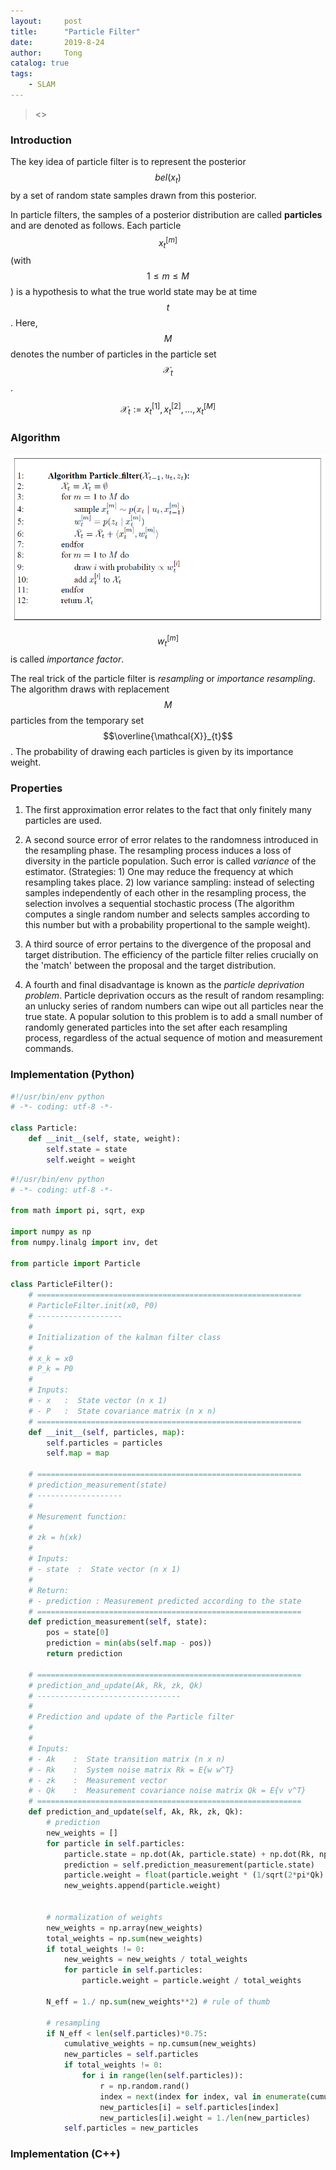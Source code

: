 ```yaml
---
layout:     post
title:      "Particle Filter"
date:       2019-8-24
author:     Tong
catalog: true
tags:
    - SLAM
---
```


> <<Probablistic Robotics>>

### Introduction

The key idea of particle filter is to represent the posterior $$b e l\left(x_{t}\right)$$ by a set of random state samples drawn from this posterior.

In particle filters, the samples of a posterior distribution are called __particles__ and are denoted as follows. Each particle $$x_{t}^{[m]}$$ (with $$1 \leq m \leq M$$) is a hypothesis to what the true world state may be at time $$t$$. Here, $$M$$ denotes the number of particles in the particle set $$\mathcal{X}_{t}$$.

$$
\mathcal{X}_{t} :=x_{t}^{[1]}, x_{t}^{[2]}, \ldots, x_{t}^{[M]}
$$

### Algorithm

![](https://raw.githubusercontent.com/TongLing916/tongling916.github.io/master/img/post-particle-filter.PNG)

$$w_{t}^{[m]}$$ is called _importance factor_.

The real trick of the particle filter is  _resampling_ or _importance resampling_. The algorithm draws with replacement $$M$$ particles from the temporary set $$\overline{\mathcal{X}}_{t}$$. The probability of drawing each particles is given by its importance weight.

### Properties

1. The first approximation error relates to the fact that only finitely many particles are used.

2. A second source error of error relates to the randomness introduced in the resampling phase. The resampling process induces a loss of diversity in the particle population. Such error is called _variance_ of the estimator. (Strategies: 1) One may reduce the frequency at which resampling takes place. 2) low variance sampling: instead of selecting samples independently of each other in the resampling process, the selection involves a sequential stochastic process (The algorithm computes a single random number and selects samples according to this number but with a probability propertional to the sample weight).

3. A third source of error pertains to the divergence of the proposal and target distribution. The efficiency of the particle filter relies crucially on the 'match' between the proposal and the target distribution.

4. A fourth and final disadvantage is known as the _particle deprivation problem_. Particle deprivation occurs as the result of random resampling: an unlucky series of random numbers can wipe out all particles near the true state. A popular solution to this problem is to add a small number of randomly generated particles into the set after each resampling process, regardless of the actual sequence of motion and measurement commands.

### Implementation (Python)

```python
#!/usr/bin/env python
# -*- coding: utf-8 -*-

class Particle:
    def __init__(self, state, weight):
        self.state = state
        self.weight = weight
```

```python
#!/usr/bin/env python
# -*- coding: utf-8 -*-

from math import pi, sqrt, exp

import numpy as np
from numpy.linalg import inv, det

from particle import Particle

class ParticleFilter():
    # ===========================================================
    # ParticleFilter.init(x0, P0)
    # -------------------
    #
    # Initialization of the kalman filter class
    #
    # x_k = x0
    # P_k = P0
    #
    # Inputs:
    # - x   :  State vector (n x 1)
    # - P   :  State covariance matrix (n x n)
    # ===========================================================
    def __init__(self, particles, map):
        self.particles = particles
        self.map = map

    # ===========================================================
    # prediction_measurement(state)
    # -------------------
    #
    # Mesurement function:
    #
    # zk = h(xk)
    #
    # Inputs:
    # - state  :  State vector (n x 1)
    #
    # Return:
    # - prediction : Measurement predicted according to the state
    # ===========================================================
    def prediction_measurement(self, state):
        pos = state[0]
        prediction = min(abs(self.map - pos))
        return prediction

    # ===========================================================
    # prediction_and_update(Ak, Rk, zk, Qk)
    # --------------------------------
    #
    # Prediction and update of the Particle filter
    #
    #
    # Inputs:
    # - Ak    :  State transition matrix (n x n)
    # - Rk    :  System noise matrix Rk = E{w w^T}
    # - zk    :  Measurement vector
    # - Qk    :  Measurement covariance noise matrix Qk = E{v v^T}
    # ===========================================================
    def prediction_and_update(self, Ak, Rk, zk, Qk):
        # prediction
        new_weights = []
        for particle in self.particles:
            particle.state = np.dot(Ak, particle.state) + np.dot(Rk, np.random.randn(np.shape(Rk)[0], 1))
            prediction = self.prediction_measurement(particle.state)
            particle.weight = float(particle.weight * (1/sqrt(2*pi*Qk) * exp(-0.5*(zk-prediction)**2 / Qk)))
            new_weights.append(particle.weight)


        # normalization of weights
        new_weights = np.array(new_weights)
        total_weights = np.sum(new_weights)
        if total_weights != 0:
            new_weights = new_weights / total_weights
            for particle in self.particles:
                particle.weight = particle.weight / total_weights

        N_eff = 1./ np.sum(new_weights**2) # rule of thumb

        # resampling
        if N_eff < len(self.particles)*0.75:
            cumulative_weights = np.cumsum(new_weights)
            new_particles = self.particles
            if total_weights != 0:
                for i in range(len(self.particles)):
                    r = np.random.rand()
                    index = next(index for index, val in enumerate(cumulative_weights) if val > r)
                    new_particles[i] = self.particles[index]
                    new_particles[i].weight = 1./len(new_particles)
            self.particles = new_particles    
```

### Implementation (C++)

